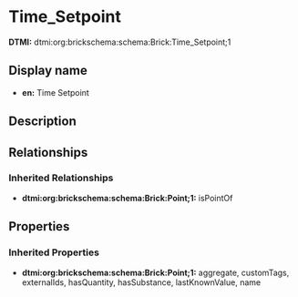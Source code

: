 # Time_Setpoint
**DTMI:** dtmi:org:brickschema:schema:Brick:Time_Setpoint;1
## Display name
- **en:** Time Setpoint
## Description
## Relationships
### Inherited Relationships
* **dtmi:org:brickschema:schema:Brick:Point;1:** isPointOf
## Properties
### Inherited Properties
* **dtmi:org:brickschema:schema:Brick:Point;1:** aggregate, customTags, externalIds, hasQuantity, hasSubstance, lastKnownValue, name
